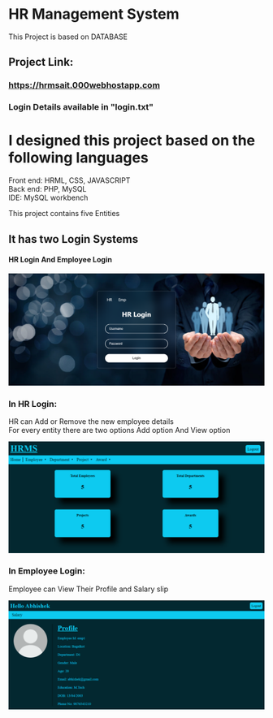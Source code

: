 # HR Management System
This Project is based on DATABASE <br>

## Project Link: 
### https://hrmsait.000webhostapp.com
### Login Details available in "login.txt"

# I designed this project based on the following languages
Front end: HRML, CSS, JAVASCRIPT <br>
Back end: PHP, MySQL <br>
IDE: MySQL workbench

This project contains five Entities

## It has two Login Systems
<h4>HR Login And Employee Login</h4>

![Logo](/Images/Login.png)

### In HR Login: <br>
HR can Add or Remove the new employee details <br>
For every entity there are two options 
Add option And View option

![Logo](/Images/HR_Homepage.png)

### In Employee Login: <br>
Employee can View Their Profile and Salary slip

![Logo](/Images/Employee_Homepage.png)
